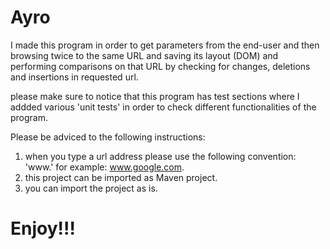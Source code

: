 # Ayro

I made this program in order to get parameters from the end-user and then browsing twice to the same URL and saving its layout (DOM) and performing comparisons on that URL by checking for changes, deletions and insertions in requested url.

please make sure to notice that this program has test sections where I addded various 'unit tests' in order to check different functionalities of the program.

Please be adviced to the following instructions:

1. when you type a url address please use the following convention: 'www.<URL>' for example: www.google.com.
2. this project can be imported as Maven project. 
3. you can import the project as is. 
  
# Enjoy!!!
